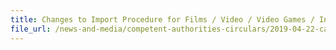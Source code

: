 ```yaml
---
title: Changes to Import Procedure for Films / Video / Video Games / Interactive Software 
file_url: /news-and-media/competent-authorities-circulars/2019-04-22-ca.pdf
---
```

